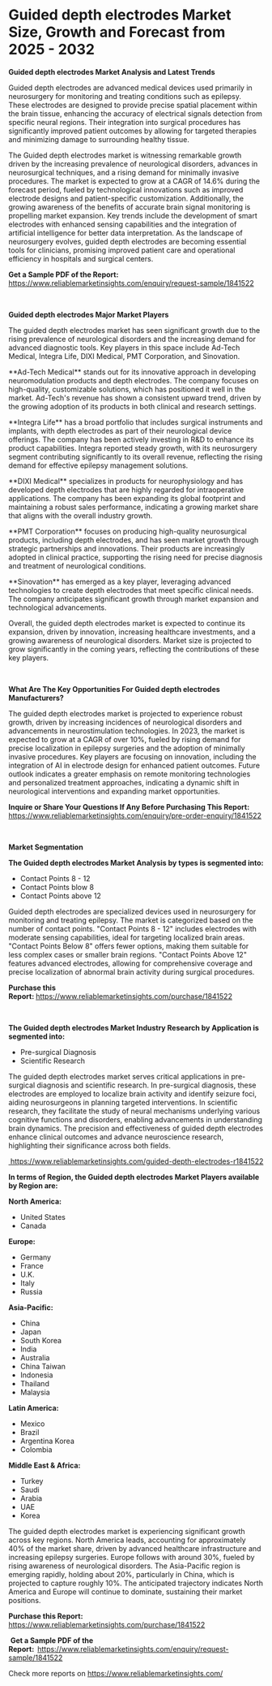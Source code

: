 <p><h1>Guided depth electrodes Market Size, Growth and Forecast from 2025 - 2032</h1></p><p><strong>Guided depth electrodes Market Analysis and Latest Trends</strong></p>
<p><p>Guided depth electrodes are advanced medical devices used primarily in neurosurgery for monitoring and treating conditions such as epilepsy. These electrodes are designed to provide precise spatial placement within the brain tissue, enhancing the accuracy of electrical signals detection from specific neural regions. Their integration into surgical procedures has significantly improved patient outcomes by allowing for targeted therapies and minimizing damage to surrounding healthy tissue.</p><p>The Guided depth electrodes market is witnessing remarkable growth driven by the increasing prevalence of neurological disorders, advances in neurosurgical techniques, and a rising demand for minimally invasive procedures. The market is expected to grow at a CAGR of 14.6% during the forecast period, fueled by technological innovations such as improved electrode designs and patient-specific customization. Additionally, the growing awareness of the benefits of accurate brain signal monitoring is propelling market expansion. Key trends include the development of smart electrodes with enhanced sensing capabilities and the integration of artificial intelligence for better data interpretation. As the landscape of neurosurgery evolves, guided depth electrodes are becoming essential tools for clinicians, promising improved patient care and operational efficiency in hospitals and surgical centers.</p></p>
<p><strong>Get a Sample PDF of the Report:&nbsp;</strong> <a href="https://www.reliablemarketinsights.com/enquiry/request-sample/1841522?utm_campaign=2280&utm_medium=2&utm_source=Github&utm_content=ia&utm_term=05032025&utm_id=guided-depth-electrodes">https://www.reliablemarketinsights.com/enquiry/request-sample/1841522</a></p>
<p>&nbsp;</p>
<p><strong>Guided depth electrodes Major Market Players</strong></p>
<p><p>The guided depth electrodes market has seen significant growth due to the rising prevalence of neurological disorders and the increasing demand for advanced diagnostic tools. Key players in this space include Ad-Tech Medical, Integra Life, DIXI Medical, PMT Corporation, and Sinovation.</p><p>**Ad-Tech Medical** stands out for its innovative approach in developing neuromodulation products and depth electrodes. The company focuses on high-quality, customizable solutions, which has positioned it well in the market. Ad-Tech's revenue has shown a consistent upward trend, driven by the growing adoption of its products in both clinical and research settings.</p><p>**Integra Life** has a broad portfolio that includes surgical instruments and implants, with depth electrodes as part of their neurological device offerings. The company has been actively investing in R&D to enhance its product capabilities. Integra reported steady growth, with its neurosurgery segment contributing significantly to its overall revenue, reflecting the rising demand for effective epilepsy management solutions.</p><p>**DIXI Medical** specializes in products for neurophysiology and has developed depth electrodes that are highly regarded for intraoperative applications. The company has been expanding its global footprint and maintaining a robust sales performance, indicating a growing market share that aligns with the overall industry growth.</p><p>**PMT Corporation** focuses on producing high-quality neurosurgical products, including depth electrodes, and has seen market growth through strategic partnerships and innovations. Their products are increasingly adopted in clinical practice, supporting the rising need for precise diagnosis and treatment of neurological conditions.</p><p>**Sinovation** has emerged as a key player, leveraging advanced technologies to create depth electrodes that meet specific clinical needs. The company anticipates significant growth through market expansion and technological advancements.</p><p>Overall, the guided depth electrodes market is expected to continue its expansion, driven by innovation, increasing healthcare investments, and a growing awareness of neurological disorders. Market size is projected to grow significantly in the coming years, reflecting the contributions of these key players.</p></p>
<p>&nbsp;</p>
<p><strong>What Are The Key Opportunities For Guided depth electrodes Manufacturers?</strong></p>
<p><p>The guided depth electrodes market is projected to experience robust growth, driven by increasing incidences of neurological disorders and advancements in neurostimulation technologies. In 2023, the market is expected to grow at a CAGR of over 10%, fueled by rising demand for precise localization in epilepsy surgeries and the adoption of minimally invasive procedures. Key players are focusing on innovation, including the integration of AI in electrode design for enhanced patient outcomes. Future outlook indicates a greater emphasis on remote monitoring technologies and personalized treatment approaches, indicating a dynamic shift in neurological interventions and expanding market opportunities.</p></p>
<p><strong>Inquire or Share Your Questions If Any Before Purchasing This Report:</strong> <a href="https://www.reliablemarketinsights.com/enquiry/pre-order-enquiry/1841522?utm_campaign=2280&utm_medium=2&utm_source=Github&utm_content=ia&utm_term=05032025&utm_id=guided-depth-electrodes">https://www.reliablemarketinsights.com/enquiry/pre-order-enquiry/1841522</a></p>
<p>&nbsp;</p>
<p><strong>Market Segmentation</strong></p>
<p><strong>The Guided depth electrodes Market Analysis by types is segmented into:</strong></p>
<p><ul><li>Contact Points 8 - 12</li><li>Contact Points blow 8</li><li>Contact Points above 12</li></ul></p>
<p><p>Guided depth electrodes are specialized devices used in neurosurgery for monitoring and treating epilepsy. The market is categorized based on the number of contact points. "Contact Points 8 - 12" includes electrodes with moderate sensing capabilities, ideal for targeting localized brain areas. "Contact Points Below 8" offers fewer options, making them suitable for less complex cases or smaller brain regions. "Contact Points Above 12" features advanced electrodes, allowing for comprehensive coverage and precise localization of abnormal brain activity during surgical procedures.</p></p>
<p><strong>Purchase this Report:&nbsp;</strong><a href="https://www.reliablemarketinsights.com/purchase/1841522?utm_campaign=2280&utm_medium=2&utm_source=Github&utm_content=ia&utm_term=05032025&utm_id=guided-depth-electrodes">https://www.reliablemarketinsights.com/purchase/1841522</a></p>
<p>&nbsp;</p>
<p><strong>The Guided depth electrodes Market Industry Research by Application is segmented into:</strong></p>
<p><ul><li>Pre-surgical Diagnosis</li><li>Scientific Research</li></ul></p>
<p><p>The guided depth electrodes market serves critical applications in pre-surgical diagnosis and scientific research. In pre-surgical diagnosis, these electrodes are employed to localize brain activity and identify seizure foci, aiding neurosurgeons in planning targeted interventions. In scientific research, they facilitate the study of neural mechanisms underlying various cognitive functions and disorders, enabling advancements in understanding brain dynamics. The precision and effectiveness of guided depth electrodes enhance clinical outcomes and advance neuroscience research, highlighting their significance across both fields.</p></p>
<p><a href="https://www.reliablemarketinsights.com/guided-depth-electrodes-r1841522?utm_campaign=2280&utm_medium=2&utm_source=Github&utm_content=ia&utm_term=05032025&utm_id=guided-depth-electrodes">&nbsp;https://www.reliablemarketinsights.com/guided-depth-electrodes-r1841522</a></p>
<p><strong>In terms of Region, the Guided depth electrodes Market Players available by Region are:</strong></p>
<p>
    <p> <strong> North America: </strong>
        <ul>
            <li>United States</li>
            <li>Canada</li>
        </ul>
        </p> 
    <p> <strong> Europe: </strong>
        <ul>
            <li>Germany</li>
            <li>France</li>
            <li>U.K.</li>
            <li>Italy</li>
            <li>Russia</li>
        </ul>
        </p> 
    <p> <strong> Asia-Pacific: </strong>
        <ul>
            <li>China</li>
            <li>Japan</li>
            <li>South Korea</li>
            <li>India</li>
            <li>Australia</li>
            <li>China Taiwan</li>
            <li>Indonesia</li>
            <li>Thailand</li>
            <li>Malaysia</li>
        </ul>
        </p> 
    <p> <strong> Latin America: </strong>
        <ul>
            <li>Mexico</li>
            <li>Brazil</li>
            <li>Argentina Korea</li>
            <li>Colombia</li>
        </ul>
        </p> 
    <p> <strong> Middle East & Africa: </strong>
        <ul>
            <li>Turkey</li>
            <li>Saudi</li>
            <li>Arabia</li>
            <li>UAE</li>
            <li>Korea</li>
        </ul>
    </p>
    </p>
<p><p>The guided depth electrodes market is experiencing significant growth across key regions. North America leads, accounting for approximately 40% of the market share, driven by advanced healthcare infrastructure and increasing epilepsy surgeries. Europe follows with around 30%, fueled by rising awareness of neurological disorders. The Asia-Pacific region is emerging rapidly, holding about 20%, particularly in China, which is projected to capture roughly 10%. The anticipated trajectory indicates North America and Europe will continue to dominate, sustaining their market positions.</p></p>
<p><strong>Purchase this Report: </strong><a href="https://www.reliablemarketinsights.com/purchase/1841522?utm_campaign=2280&utm_medium=2&utm_source=Github&utm_content=ia&utm_term=05032025&utm_id=guided-depth-electrodes">https://www.reliablemarketinsights.com/purchase/1841522</a></p>
<p>&nbsp;<strong>Get a Sample PDF of the Report:&nbsp;&nbsp;</strong><a href="https://www.reliablemarketinsights.com/enquiry/request-sample/1841522?utm_campaign=2280&utm_medium=2&utm_source=Github&utm_content=ia&utm_term=05032025&utm_id=guided-depth-electrodes">https://www.reliablemarketinsights.com/enquiry/request-sample/1841522</a></p>
<p><strong></strong></p>
<p>Check more reports on <a href="https://www.reliablemarketinsights.com/?utm_campaign=2280&utm_medium=2&utm_source=Github&utm_content=ia&utm_term=05032025&utm_id=guided-depth-electrodes">https://www.reliablemarketinsights.com/</a></p>